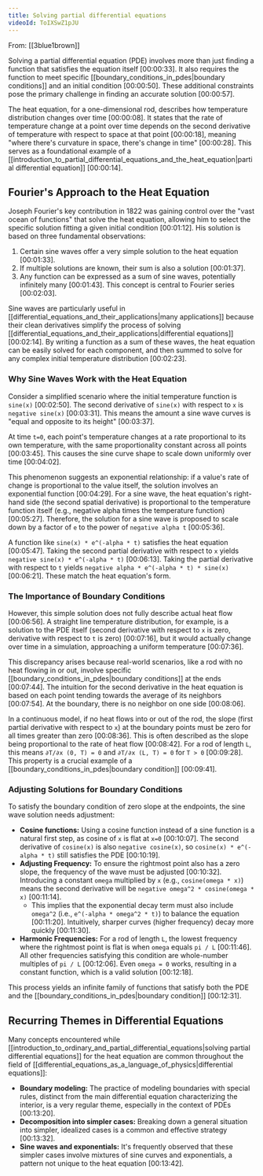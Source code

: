 ```yaml
---
title: Solving partial differential equations
videoId: ToIXSwZ1pJU
---
```


From: [[3blue1brown]] <br/> 

Solving a partial differential equation (PDE) involves more than just finding a function that satisfies the equation itself <a class="yt-timestamp" data-t="00:00:33">[00:00:33]</a>. It also requires the function to meet specific [[boundary_conditions_in_pdes|boundary conditions]] and an initial condition <a class="yt-timestamp" data-t="00:00:50">[00:00:50]</a>. These additional constraints pose the primary challenge in finding an accurate solution <a class="yt-timestamp" data-t="00:00:57">[00:00:57]</a>.

The heat equation, for a one-dimensional rod, describes how temperature distribution changes over time <a class="yt-timestamp" data-t="00:00:08">[00:00:08]</a>. It states that the rate of temperature change at a point over time depends on the second derivative of temperature with respect to space at that point <a class="yt-timestamp" data-t="00:00:18">[00:00:18]</a>, meaning "where there's curvature in space, there's change in time" <a class="yt-timestamp" data-t="00:00:28">[00:00:28]</a>. This serves as a foundational example of a [[introduction_to_partial_differential_equations_and_the_heat_equation|partial differential equation]] <a class="yt-timestamp" data-t="00:00:14">[00:00:14]</a>.

## Fourier's Approach to the Heat Equation

Joseph Fourier's key contribution in 1822 was gaining control over the "vast ocean of functions" that solve the heat equation, allowing him to select the specific solution fitting a given initial condition <a class="yt-timestamp" data-t="00:01:12">[00:01:12]</a>. His solution is based on three fundamental observations:

1.  Certain sine waves offer a very simple solution to the heat equation <a class="yt-timestamp" data-t="00:01:33">[00:01:33]</a>.
2.  If multiple solutions are known, their sum is also a solution <a class="yt-timestamp" data-t="00:01:37">[00:01:37]</a>.
3.  Any function can be expressed as a sum of sine waves, potentially infinitely many <a class="yt-timestamp" data-t="00:01:43">[00:01:43]</a>. This concept is central to Fourier series <a class="yt-timestamp" data-t="00:02:03">[00:02:03]</a>.

Sine waves are particularly useful in [[differential_equations_and_their_applications|many applications]] because their clean derivatives simplify the process of solving [[differential_equations_and_their_applications|differential equations]] <a class="yt-timestamp" data-t="00:02:14">[00:02:14]</a>. By writing a function as a sum of these waves, the heat equation can be easily solved for each component, and then summed to solve for any complex initial temperature distribution <a class="yt-timestamp" data-t="00:02:23">[00:02:23]</a>.

### Why Sine Waves Work with the Heat Equation

Consider a simplified scenario where the initial temperature function is `sine(x)` <a class="yt-timestamp" data-t="00:02:50">[00:02:50]</a>.
The second derivative of `sine(x)` with respect to `x` is `negative sine(x)` <a class="yt-timestamp" data-t="00:03:31">[00:03:31]</a>. This means the amount a sine wave curves is "equal and opposite to its height" <a class="yt-timestamp" data-t="00:03:37">[00:03:37]</a>.

At time `t=0`, each point's temperature changes at a rate proportional to its own temperature, with the same proportionality constant across all points <a class="yt-timestamp" data-t="00:03:45">[00:03:45]</a>. This causes the sine curve shape to scale down uniformly over time <a class="yt-timestamp" data-t="00:04:02">[00:04:02]</a>.

This phenomenon suggests an exponential relationship: if a value's rate of change is proportional to the value itself, the solution involves an exponential function <a class="yt-timestamp" data-t="00:04:29">[00:04:29]</a>. For a sine wave, the heat equation's right-hand side (the second spatial derivative) is proportional to the temperature function itself (e.g., negative alpha times the temperature function) <a class="yt-timestamp" data-t="00:05:27">[00:05:27]</a>. Therefore, the solution for a sine wave is proposed to scale down by a factor of `e` to the power of `negative alpha t` <a class="yt-timestamp" data-t="00:05:36">[00:05:36]</a>.

A function like `sine(x) * e^(-alpha * t)` satisfies the heat equation <a class="yt-timestamp" data-t="00:05:47">[00:05:47]</a>. Taking the second partial derivative with respect to `x` yields `negative sine(x) * e^(-alpha * t)` <a class="yt-timestamp" data-t="00:06:13">[00:06:13]</a>. Taking the partial derivative with respect to `t` yields `negative alpha * e^(-alpha * t) * sine(x)` <a class="yt-timestamp" data-t="00:06:21">[00:06:21]</a>. These match the heat equation's form.

### The Importance of Boundary Conditions

However, this simple solution does not fully describe actual heat flow <a class="yt-timestamp" data-t="00:06:56">[00:06:56]</a>. A straight line temperature distribution, for example, is a solution to the PDE itself (second derivative with respect to `x` is zero, derivative with respect to `t` is zero) <a class="yt-timestamp" data-t="00:07:16">[00:07:16]</a>, but it would actually change over time in a simulation, approaching a uniform temperature <a class="yt-timestamp" data-t="00:07:36">[00:07:36]</a>.

This discrepancy arises because real-world scenarios, like a rod with no heat flowing in or out, involve specific [[boundary_conditions_in_pdes|boundary conditions]] at the ends <a class="yt-timestamp" data-t="00:07:44">[00:07:44]</a>. The intuition for the second derivative in the heat equation is based on each point tending towards the average of its neighbors <a class="yt-timestamp" data-t="00:07:54">[00:07:54]</a>. At the boundary, there is no neighbor on one side <a class="yt-timestamp" data-t="00:08:06">[00:08:06]</a>.

In a continuous model, if no heat flows into or out of the rod, the slope (first partial derivative with respect to `x`) at the boundary points must be zero for all times greater than zero <a class="yt-timestamp" data-t="00:08:36">[00:08:36]</a>. This is often described as the slope being proportional to the rate of heat flow <a class="yt-timestamp" data-t="00:08:42">[00:08:42]</a>. For a rod of length `L`, this means `∂T/∂x (0, T) = 0` and `∂T/∂x (L, T) = 0` for `T > 0` <a class="yt-timestamp" data-t="00:09:28">[00:09:28]</a>. This property is a crucial example of a [[boundary_conditions_in_pdes|boundary condition]] <a class="yt-timestamp" data-t="00:09:41">[00:09:41]</a>.

### Adjusting Solutions for Boundary Conditions

To satisfy the boundary condition of zero slope at the endpoints, the sine wave solution needs adjustment:

*   **Cosine functions:** Using a cosine function instead of a sine function is a natural first step, as cosine of `x` is flat at `x=0` <a class="yt-timestamp" data-t="00:10:07">[00:10:07]</a>. The second derivative of `cosine(x)` is also `negative cosine(x)`, so `cosine(x) * e^(-alpha * t)` still satisfies the PDE <a class="yt-timestamp" data-t="00:10:19">[00:10:19]</a>.
*   **Adjusting Frequency:** To ensure the rightmost point also has a zero slope, the frequency of the wave must be adjusted <a class="yt-timestamp" data-t="00:10:32">[00:10:32]</a>. Introducing a constant `omega` multiplied by `x` (e.g., `cosine(omega * x)`) means the second derivative will be `negative omega^2 * cosine(omega * x)` <a class="yt-timestamp" data-t="00:11:14">[00:11:14]</a>.
    *   This implies that the exponential decay term must also include `omega^2` (i.e., `e^(-alpha * omega^2 * t)`) to balance the equation <a class="yt-timestamp" data-t="00:11:20">[00:11:20]</a>. Intuitively, sharper curves (higher frequency) decay more quickly <a class="yt-timestamp" data-t="00:11:30">[00:11:30]</a>.
*   **Harmonic Frequencies:** For a rod of length `L`, the lowest frequency where the rightmost point is flat is when `omega` equals `pi / L` <a class="yt-timestamp" data-t="00:11:46">[00:11:46]</a>. All other frequencies satisfying this condition are whole-number multiples of `pi / L` <a class="yt-timestamp" data-t="00:12:06">[00:12:06]</a>. Even `omega = 0` works, resulting in a constant function, which is a valid solution <a class="yt-timestamp" data-t="00:12:18">[00:12:18]</a>.

This process yields an infinite family of functions that satisfy both the PDE and the [[boundary_conditions_in_pdes|boundary condition]] <a class="yt-timestamp" data-t="00:12:31">[00:12:31]</a>.

## Recurring Themes in Differential Equations

Many concepts encountered while [[introduction_to_ordinary_and_partial_differential_equations|solving partial differential equations]] for the heat equation are common throughout the field of [[differential_equations_as_a_language_of_physics|differential equations]]:

*   **Boundary modeling:** The practice of modeling boundaries with special rules, distinct from the main differential equation characterizing the interior, is a very regular theme, especially in the context of PDEs <a class="yt-timestamp" data-t="00:13:20">[00:13:20]</a>.
*   **Decomposition into simpler cases:** Breaking down a general situation into simpler, idealized cases is a common and effective strategy <a class="yt-timestamp" data-t="00:13:32">[00:13:32]</a>.
*   **Sine waves and exponentials:** It's frequently observed that these simpler cases involve mixtures of sine curves and exponentials, a pattern not unique to the heat equation <a class="yt-timestamp" data-t="00:13:42">[00:13:42]</a>.